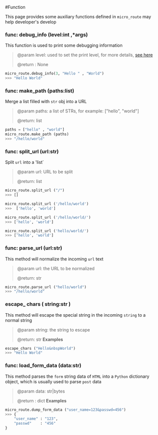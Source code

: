 #Function

This page provides some auxiliary functions defined in `micro_route` may help developer's develop

### func: debug_info (level:int ,*args)
This function is used to print some debugging information
>@param level: used to set the print level, for more details, [see here](./CONSTS.html/#int-debug-)
>
> @return : None
```python
micro_route.debug_info(3, "Hello " , "World")
>>> "Hello World"
```

### func: make_path (paths:list)
Merge a list filled with `str` obj into a URL
>@param paths: a list of STRs, for example: ["hello", "world"]
>
>@return: list
```python
paths = ["hello" , "world"]
micro_route.make_path (paths)
>>> "/hello/world"
```

### func: split_url (url:str)
Split `url` into a 'list`
>@param url: URL to be split
>
>@return: list
```python
micro_route.split_url ("/")
>>> []

micro_route.split_url ('/hello/world')
>>>  ['hello', 'world']

micro_route.split_url ('/hello/world/')
>>> ['hello', 'world']

micro_route.split_url ('hello/world/')
>>> ['hello', 'world']
```

### func: parse_url (url:str)
This method will normalize the incoming `url` text
>@param url: the URL to be normalized
>
>@return: str
```python
micro_route.parse_url ("hello/world")
>>> "/hello/world"
```

### escape_ chars ( string:str )
This method will escape the special string in the incoming `string` to a normal string
>@param string: the string to escape
>
>@return: str
**Examples**
```python
escape_chars ("Hello&nbspWorld")
>>> "Hello World"
```

### func: load_form_data (data:str)
This method parses the `form` string data of `HTML` into a `Python` dictionary object, which is usually used to parse `post` data
> @param data: str|bytes
>
> @return : dict
**Examples**
```python
micro_route.dump_form_data ("user_name=123&passwd=456")
>>> {
    "user_name" : "123",
    "passwd"    : "456"
}
```